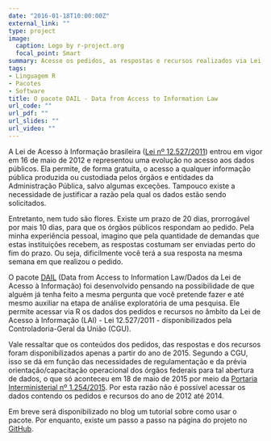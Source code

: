 ```yaml
---
date: "2016-01-18T10:00:00Z"
external_link: ""
type: project
image:
  caption: Logo by r-project.org
  focal_point: Smart
summary: Acesse os pedidos, as respostas e recursos realizados via Lei de Acesso à Informação (LAI) no R.
tags:
- Linguagem R
- Pacotes
- Software
title: O pacote DAIL - Data from Access to Information Law
url_code: ""
url_pdf: ""
url_slides: ""
url_video: ""
---
```


A Lei de Acesso à Informação brasileira ([Lei nº 12.527/2011](http://www.planalto.gov.br/ccivil_03/_ato2011-2014/2011/lei/l12527.htm)) entrou em vigor em 16 de maio de 2012 e representou uma evolução no acesso aos dados públicos. Ela permite, de forma gratuita, o acesso a qualquer informação pública produzida ou custodiada pelos órgãos e entidades da Administração Pública, salvo algumas exceções. Tampouco existe a necessidade de justificar a razão pela qual os dados estão sendo solicitados.

Entretanto, nem tudo são flores. Existe um prazo de 20 dias, prorrogável por mais 10 dias, para que os órgãos públicos respondam ao pedido. Pela minha experiência pessoal, imagino que pela quantidade de demandas que estas instituições recebem, as respostas costumam ser enviadas perto do fim do prazo. Ou seja, dificilmente você terá a sua resposta na mesma semana em que realizou o pedido. 

O pacote [DAIL](https://cran.r-project.org/web/packages/dail/index.html) (Data from Access to Information Law/Dados da Lei de Acesso à Informação) foi desenvolvido pensando na possibilidade de que alguém já tenha feito a mesma pergunta que você pretende fazer e até mesmo auxiliar na etapa de análise exploratória de uma pesquisa. Ele permite acessar via R os dados dos pedidos e recursos no âmbito da Lei de Acesso à Informação (LAI) - Lei 12.527/2011 - disponibilizados pela Controladoria-Geral da União (CGU).

Vale ressaltar que os conteúdos dos pedidos, das respostas e dos recursos foram disponibilizados apenas a partir do ano de 2015. Segundo a CGU, isso se dá em função das necessidades de regulamentação e da prévia orientação/capacitação operacional dos órgãos federais para tal abertura de dados, o que só aconteceu em 18 de maio de 2015 por meio da [Portaria Interministerial nº 1.254/2015](https://www.gov.br/acessoainformacao/pt-br/assuntos/legislacao-relacionada-1/cgu-prt-inter-1254.pdf). Por esta razão não é possível acessar os dados contendo os pedidos e recursos do ano de 2012 até 2014.

Em breve será disponibilizado no blog um tutorial sobre como usar o pacote. Por enquanto, existe um passo a passo na página do projeto no [GitHub](https://github.com/igorlaltuf/dail). 
